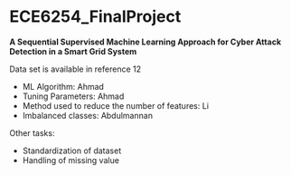 # ECE6254_FinalProject

**A Sequential Supervised Machine Learning Approach for Cyber Attack Detection in a Smart Grid System**

Data set is available in reference 12

+ ML Algorithm: Ahmad
+ Tuning Parameters: Ahmad
+ Method used to reduce the number of features: Li
+ Imbalanced classes: Abdulmannan

Other tasks:
+ Standardization of dataset
+ Handling of missing value
